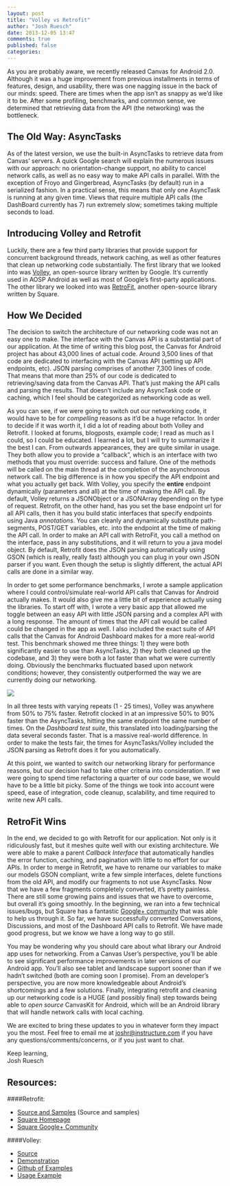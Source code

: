 ```yaml
---
layout: post
title: "Volley vs Retrofit"
author: "Josh Ruesch"
date: 2013-12-05 13:47
comments: true
published: false
categories: 
---
```


As you are probably aware, we recently released Canvas for Android 2.0. Although it was a huge improvement from previous installments in terms of features, design, and usability, there was one nagging issue in the back of our minds: speed. There are times when the app isn’t as snappy as we’d like it to be. After some profiling, benchmarks, and common sense, we determined that retrieving data from the API (the networking) was the bottleneck.

The Old Way: AsyncTasks
-------------
As of the latest version, we use the built-in AsyncTasks to retrieve data from Canvas’ servers. A quick Google search will explain the numerous issues with our approach: no orientation-change support, no ability to cancel network calls, as well as no easy way to make API calls in parallel. With the exception of Froyo and Gingerbread, AsyncTasks (by default) run in a serialized fashion. In a practical sense, this means that only one AsyncTask is running at any given time. Views that require multiple API calls (the DashBoard currently has 7) run extremely slow; sometimes taking multiple seconds to load.

<!-- more -->

Introducing Volley and Retrofit
-------------
Luckily, there are a few third party libraries that provide support for concurrent background threads, network caching, as well as other features that clean up networking code substantially. The first library that we looked into was [Volley](https://android.googlesource.com/platform/frameworks/volley/), an open-source library written by Google. It’s currently used in AOSP Android as well as most of Google’s first-party applications. The other library we looked into was [RetroFit](http://square.github.io/retrofit/), another open-source library written by Square. 

How We Decided
-------------
The decision to switch the architecture of our networking code was not an easy one to make. The interface with the Canvas API is a substantial part of our application. At the time of writing this blog post, the Canvas for Android project has about 43,000 lines of actual code. Around 3,500 lines of that code are dedicated to interfacing with the Canvas API (setting up API endpoints, etc). JSON parsing comprises of another 7,300 lines of code. That means that more than 25% of our code is dedicated to retrieving/saving data from the Canvas API. That’s just making the API calls and parsing the results. That doesn’t include any AsyncTask code or caching, which I feel should be categorized as networking code as well.
 
As you can see, if we were going to switch out our networking code, it would have to be for _compelling_ reasons as it’d be a huge refactor. In order to decide if it was worth it, I did a lot of reading about both Volley and Retrofit. I looked at forums, blogposts, example code; I read as much as I could, so I could be educated. I learned a lot, but I will try to summarize it the best I can. From outwards appearances, they are quite similar in usage. They both allow you to provide a “callback”, which is an interface with two methods that you must override: success and failure. One of the methods will be called on the main thread at the completion of the asynchronous network call. The big difference is in how you specify the API endpoint and what you actually get back. With Volley, you specify the __entire__ endpoint dynamically (parameters and all) at the time of making the API call. By default, Volley returns a JSONObject or a JSONArray depending on the type of request. Retrofit, on the other hand, has you set the base endpoint url for all API calls, then it has you build static interfaces that specify endpoints using Java _annotations_. You can cleanly and dynamically substitute path-segments, POST/GET variables, etc. into the endpoint at the time of making the API call.  In order to make an API call with RetroFit, you call a method on the interface, pass in any substitutions, and it will return to you a java model object. By default, Retrofit does the JSON parsing automatically using GSON (which is really, really fast) although you can plug in your own JSON parser if you want.  Even though the setup is slightly different, the actual API calls are done in a similar way.

In order to get some performance benchmarks, I wrote a sample application where I could control/simulate real-world API calls that Canvas for Android actually makes. It would also give me a little bit of experience actually using the libraries. To start off with, I wrote a very basic app that allowed me toggle between an easy API with little JSON parsing and a complex API with a long response. The amount of times that the API call would be called could be changed in the app as well. I also included the exact suite of API calls that the Canvas for Android Dashboard makes for a more real-world test. This benchmark showed me three things: 1) they were both significantly easier to use than AsyncTasks, 2) they both cleaned up the codebase, and 3) they were both a lot faster than what we were currently doing. Obviously the benchmarks fluctuated based upon network conditions; however, they consistently outperformed the way we are currently doing our networking. 

 ![](http://i.imgur.com/tIdZkl3.png)

In all three tests with varying repeats (1 - 25 times), Volley was anywhere from 50% to 75% faster. Retrofit clocked in at an impressive 50% to 90% faster than the AsyncTasks, hitting the same endpoint the same number of times. On the _Dashboard test suite_, this translated into loading/parsing the data several seconds faster. That is a massive real-world difference. In order to make the tests fair, the times for AsyncTasks/Volley included the JSON parsing as Retrofit does it for you automatically.

At this point, we wanted to switch our networking library for performance reasons, but our decision had to take other criteria into consideration. If we were going to spend time refactoring a quarter of our code base, we would have to be a little bit picky. Some of the things we took into account were speed, ease of integration, code cleanup, scalability, and time required to write new API calls.

RetroFit Wins
-------------
In the end, we decided to go with Retrofit for our application. Not only is it ridiculously fast, but it meshes quite well with our existing architecture. We were able to make a parent _Callback Interface_ that automatically handles the error function, caching, and pagination with little to no effort for our APIs. In order to merge in Retrofit, we have to rename our variables to make our models GSON compliant, write a few simple interfaces, delete functions from the old API, and modify our fragments to not use AsyncTasks. Now that we have a few fragments completely converted, it’s pretty painless. There are still some growing pains and issues that we have to overcome, but overall it’s going smoothly. In the beginning, we ran into a few technical issues/bugs, but Square has a fantastic [Google+ community](https://plus.google.com/communities/109244258569782858265) that was able to help us through it. So far, we have successfully converted Conversations, Discussions, and most of the Dashboard API calls to Retrofit. We have made good progress, but we know we have a long way to go still.
	
You may be wondering why you should care about what library our Android app uses for networking. From a Canvas User’s perspective, you’ll be able to see significant performance improvements in later versions of our Android app. You’ll also see tablet and landscape support sooner than if we hadn’t switched (both are coming soon I promise). From an developer’s perspective, you are now more knowledgeable about Android’s shortcomings and a few solutions. Finally, integrating retrofit and cleaning up our networking code is a HUGE (and possibly final) step towards being able to _open source_  CanvasKit for Android, which will be an Android library that will handle network calls with local caching.

We are excited to bring these updates to you in whatever form they impact you the most. Feel free to email me at [joshr@instructure.com](mailto:joshr@instructure.com) if you have any questions/comments/concerns, or if you just want to chat. 

Keep learning, <br>
Josh Ruesch


Resources:
-------------
####Retrofit:
*   [Source and Samples](https://github.com/square/retrofit) (Source and samples)
*   [Square Homepage](http://square.github.io/retrofit/)
*   [Square Google+ Community](https://plus.google.com/u/0/communities/109244258569782858265)

####Volley:
*   [Source](https://android.googlesource.com/platform/frameworks/volley/)
*   [Demonstration](https://developers.google.com/live/shows/474338138)
*   [Github of Examples](https://github.com/ogrebgr/android_volley_examples)
*   [Usage Example](http://www.technotalkative.com/android-volley-library-example)